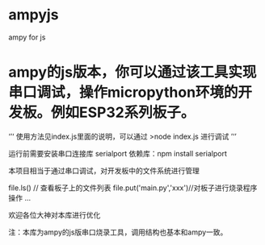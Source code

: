 # ampyjs
ampy for js

# ampy的js版本，你可以通过该工具实现串口调试，操作micropython环境的开发板。例如ESP32系列板子。
‘’‘
  使用方法见index.js里面的说明，可以通过 >node index.js 进行调试
’‘’

运行前需要安装串口连接库 serialport
依赖库：npm install serialport

本项目相当于通过串口调试，对开发板中的文件系统进行管理

file.ls() // 查看板子上的文件列表
file.put('main.py','xxx')//对板子进行烧录程序操作
...

欢迎各位大神对本库进行优化

注：本库为ampy的js版串口烧录工具，调用结构也基本和ampy一致。



